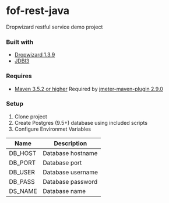 # fof-rest-java
Dropwizard restful service demo project

### Built with
- [Dropwizard 1.3.9](https://www.dropwizard.io/1.3.9/docs/)
- [JDBI3](http://jdbi.org/)

### Requires
- [Maven 3.5.2 or higher](https://maven.apache.org/) Required by [jmeter-maven-plugin 2.9.0](https://github.com/jmeter-maven-plugin/jmeter-maven-plugin)

### Setup

1. Clone project
1. Create Postgres (9.5+) database using included scripts
1. Configure Environmet Variables

| Name          | Description                |
| ------------- | -------------------------- |
| DB_HOST       | Database hostname          |
| DB_PORT       | Database port              |
| DB_USER       | Database username          |
| DB_PASS       | Database password          |
| DS_NAME       | Database name              |
